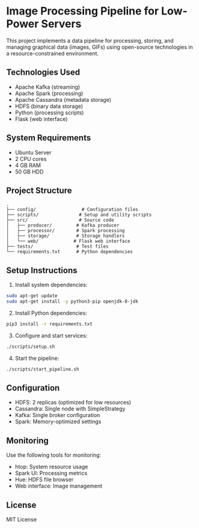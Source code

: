 # Image Processing Pipeline for Low-Power Servers

This project implements a data pipeline for processing, storing, and managing graphical data (images, GIFs) using open-source technologies in a resource-constrained environment.

## Technologies Used

- Apache Kafka (streaming)
- Apache Spark (processing)
- Apache Cassandra (metadata storage)
- HDFS (binary data storage)
- Python (processing scripts)
- Flask (web interface)

## System Requirements

- Ubuntu Server
- 2 CPU cores
- 4 GB RAM
- 50 GB HDD

## Project Structure

```
.
├── config/                 # Configuration files
├── scripts/               # Setup and utility scripts
├── src/                   # Source code
│   ├── producer/         # Kafka producer
│   ├── processor/        # Spark processing
│   ├── storage/          # Storage handlers
│   └── web/             # Flask web interface
├── tests/                # Test files
└── requirements.txt      # Python dependencies
```

## Setup Instructions

1. Install system dependencies:
```bash
sudo apt-get update
sudo apt-get install -y python3-pip openjdk-8-jdk
```

2. Install Python dependencies:
```bash
pip3 install -r requirements.txt
```

3. Configure and start services:
```bash
./scripts/setup.sh
```

4. Start the pipeline:
```bash
./scripts/start_pipeline.sh
```

## Configuration

- HDFS: 2 replicas (optimized for low resources)
- Cassandra: Single node with SimpleStrategy
- Kafka: Single broker configuration
- Spark: Memory-optimized settings

## Monitoring

Use the following tools for monitoring:
- htop: System resource usage
- Spark UI: Processing metrics
- Hue: HDFS file browser
- Web interface: Image management

## License

MIT License 
